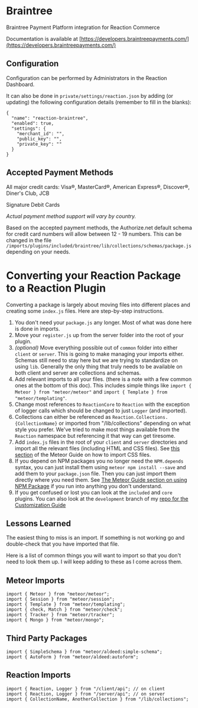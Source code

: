 # Braintree
Braintree Payment Platform integration for Reaction Commerce

Documentation is available at [https://developers.braintreepayments.com/](https://developers.braintreepayments.com/)


## Configuration
Configuration can be performed by Administrators in the Reaction Dashboard.

It can also be done in `private/settings/reaction.json` by adding (or updating) the following configuration details (remember to fill in the blanks):

```
{
  "name": "reaction-braintree",
  "enabled": true,
  "settings": {
    "merchant_id": "",
    "public_key": "",
    "private_key": ""
  }
}
```

## Accepted Payment Methods
All major credit cards: Visa®, MasterCard®, American Express®, Discover®, Diner's Club, JCB

Signature Debit Cards

_Actual payment method support will vary by country._

Based on the accepted payment methods, the Authorize.net default schema for credit card numbers will allow between 12 - 19 numbers. This can be changed in the file `/imports/plugins/included/braintree/lib/collections/schemas/package.js` depending on your needs.














# Converting your Reaction Package to a Reaction Plugin

Converting a package is largely about moving files into different places and creating some `index.js` files. Here are step-by-step instructions.

1. You don't need your `package.js` any longer. Most of what was done here is done in imports.
1. Move your `register.js` up from the server folder into the root of your plugin.
1. _(optional)_ Move everything possible out of `common` folder into either `client` or `server`. This is going to make managing your imports either. Schemas still need to stay here but we are trying to standardize on using `lib`. Generally the only thing that truly needs to be available on both client and server are collections and schemas.
1. Add relevant imports to all your files. (there is a note with a few common ones at the bottom of this doc). This includes simple things like `import { Meteor } from "meteor/meteor"` and `import { Template } from "meteor/templating"`.
1. Change most references to `ReactionCore` to `Reaction` with the exception of logger calls which should be changed to just `Logger` (and imported).
1. Collections can either be referenced as `Reaction.Collections.{CollectionName}` or imported from "/lib/collections" depending on what style you prefer. We've tried to make most things available from the `Reaction` namespace but referencing it that way can get tiresome.
1. Add `index.js` files in the root of your `client` and `server` directories and import all the relevant files (including HTML and CSS files). See [this section](https://guide.meteor.com/build-tool.html#css-importing) of the Meteor Guide on how to import CSS files.
1. If you depend on NPM packages you no longer need the `NPM.depends` syntax, you can just install them using `meteor npm install --save` and add them to your `package.json` file. Then you can just import them directly where you need them.  See [The Meteor Guide section on using NPM Package](https://guide.meteor.com/using-npm-packages.html) if you run into anything you don't understand.
1. If you get confused or lost you can look at the `included` and `core` plugins. You can also look at the `development` branch of my [repo for the Customization Guide](https://github.com/zenweasel/beesknees)

## Lessons Learned

The easiest thing to miss is an import. If something is not working go and double-check that you have imported that file.

Here is a list of common things you will want to import so that you don't need to look them up. I will keep adding to these as I come across them.

## Meteor Imports

```
import { Meteor } from "meteor/meteor";
import { Session } from "meteor/session";
import { Template } from "meteor/templating";
import { check, Match } from "meteor/check";
import { Tracker } from "meteor/tracker";
import { Mongo } from "meteor/mongo";
```

## Third Party Packages

```
import { SimpleSchema } from "meteor/aldeed:simple-schema";
import { AutoForm } from "meteor/aldeed:autoform";
```

## Reaction Imports

```
import { Reaction, Logger } from "/client/api"; // on client
import { Reaction, Logger } from "/server/api"; // on server
import { CollectionName, AnotherCollection } from "/lib/collections";
```
